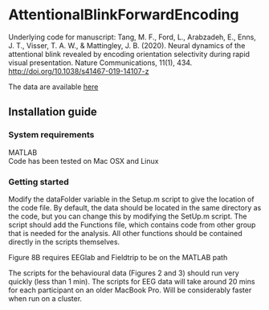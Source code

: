 # AttentionalBlinkForwardEncoding
Underlying code for manuscript: Tang, M. F., Ford, L., Arabzadeh, E., Enns, J. T., Visser, T. A. W., & Mattingley, J. B. (2020). Neural dynamics of the attentional blink revealed by encoding orientation selectivity during rapid visual presentation. Nature Communications, 11(1), 434. http://doi.org/10.1038/s41467-019-14107-z

The data are available [here](https://osf.io/f9g6h/)





## Installation guide 
### System requirements 
MATLAB <br>
Code has been tested on Mac OSX and Linux

### Getting started
Modify the dataFolder variable in the Setup.m script to give the location of the code file. By default, the data should be located in the same directory as the code, but you can change this by modifying the SetUp.m script. The script should add the Functions file, which contains code from other group that is needed for the analysis. All other functions should be contained directly in the scripts themselves.

Figure 8B requires EEGlab and Fieldtrip to be on the MATLAB path


The scripts for the behavioural data (Figures 2 and 3) should run very quickly (less than 1 min). The scripts for EEG data will take around 20 mins for each participant on an older MacBook Pro. Will be considerably faster when run on a cluster. 

